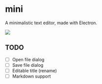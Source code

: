 # mini

A minimalistic text editor, made with Electron.

![](https://i.imgur.com/fBdihSz.png)

## TODO

* [ ] Open file dialog
* [ ] Save file dialog
* [ ] Editable title (rename)
* [ ] Markdown support
